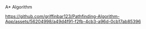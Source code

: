 A* Algorithm

https://github.com/griffinbar123/Pathfinding-Algorithm-App/assets/56204998/a49d4f91-f2fb-4cb3-a96d-0cb17ab85396

